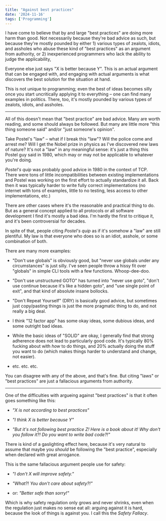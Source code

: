 ```yaml
---
title: "Against best practices"
date: '2024-11-16'
tags: ['Programming']
---
```


I have come to believe that by and large "best practices" are doing more harm
than good. Not necessarily because they're bad advice as such, but because
they're mostly pounded by either 1) various types of zealots, idiots, and
assholes who abuse these kind of "best practices" as an argument from authority,
or 2) inexperienced programmers who lack the ability to judge the applicability, 

Everyone else just says "X is better because Y". This is an actual argument that
can be engaged with, and engaging with actual arguments is what discovers the
best solution for the situation at hand.

This is not unique to programming; even the best of ideas becomes silly once you
start uncritically applying it to everything – one can find many examples in
politics. There, too, it's mostly pounded by various types of zealots, idiots,
and assholes.

---

All of this doesn't mean that "best practice" are bad advice. Many are worth
reading, and some should always be followed. But many are little more "this
thing someone said" and/or "just someone's opinion".

Take Postel's "law" – what if I break this "law"? Will the police come and
arrest me? Will I get the Nobel prize in physics as I've discovered new laws of
nature? It's not a "law" in any meaningful sense: it's just a thing this Postel
guy said in 1980, which may or may not be applicable to whatever you're doing.

*Postel's quip* was probably good advice in 1980 in the context of TCP. There
were tons of little incompatibilities between existing implementations and
Postel was working on the first effort to actually standardize it all. Back then
it was typically harder to write fully correct implementations (no internet with
tons of examples, little to no testing, less access to other implementations,
etc.)

There are other cases where it's the reasonable and practical thing to do. But
as a general concept applied to all protocols or all software development I find
it's mostly a bad idea. I'm hardly the first to critique it, and it's been
controversial for decades.

In spite of that, people citing *Postel's quip* as if it's somehow a "law" are
still plentiful. My law is that everyone who does so is an idiot, asshole, or
some combination of both.

There are many more examples:

- "Don't use globals" is obviously good, but "never use globals under any
  circumstances" is just silly. I've seen people throw a hissy fit over
  "globals" in simple CLI tools with a few functions. Whoop-dee-doo.

- "Don't use unstructured GOTO" has turned into "never use goto", "don't use
  continue because it's like a hidden goto", and "use single point of exit", and
  that kind of absolute insane bollocks.

- "Don't Repeat Yourself" (DRY) is basically good advice, but sometimes just
  copy/pasting things is just the more pragmatic thing to do, and not really a
  big deal.

- I think "12 factor app" has some okay ideas, some dubious ideas, and some
  outright bad ideas.

- While the basic ideas of "SOLID" are okay, I generally find that strong
  adherence does not lead to particularly good code. It's typically 80% fucking
  about with *how* to do things, and 20% actually doing the stuff you want to do
  (which makes things harder to understand and change, not easier).

- etc. etc. etc.

You can disagree with any of the above, and that's fine. But citing "laws" or
"best practices" are just a fallacious arguments from authority.

---

One of the difficulties with argueing against "best practices" is that it often
goes something like this:

- *"X is not according to best practices"*

- *"I think X is better because Y"*

- *"But it's not following best practice Z! Here is a book about it! Why don't
  you follow it?! Do you want to write bad code?!"*

There is kind of a gaslighting effect here, because it's very natural to assume
that maybe you *should* be following the "best practice", especially when
declared with great arrogance.

This is the same fallacious argument people use for safety:

- *"I don't X will improve safety."*

- *"What?! You don't care about safety?!"*
- or: *"Better safe than sorry!"*

Which is why safety regulation only grows and never shrinks, even when the
regulation just makes no sense eat all: arguing against it is hard, because the
look of things is against you. I call this the *Safety Fallacy*.
